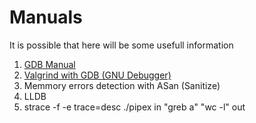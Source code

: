 # Manuals
It is possible that here will be some usefull information

1. [GDB Manual](GDB.md)
2. [Valgrind with GDB (GNU Debugger)](Valgrind%20%26%20GBD.md)
3. Memmory errors detection with ASan (Sanitize)
4. LLDB
5. strace -f -e trace=desc ./pipex in "greb a" "wc -l" out

